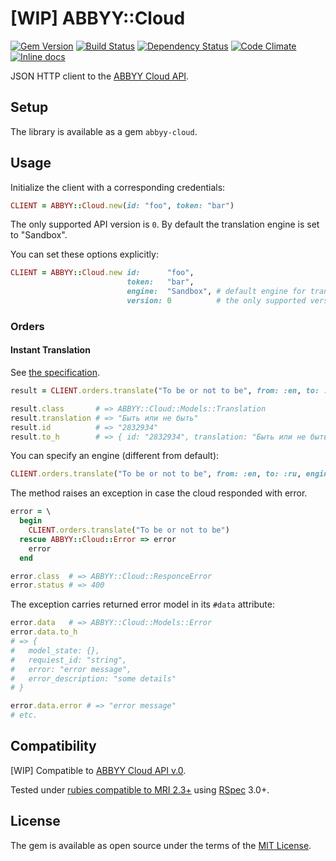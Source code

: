 # [WIP] ABBYY::Cloud

[![Gem Version](https://img.shields.io/gem/v/abbyy-cloud.svg?style=flat)][gem]
[![Build Status](https://img.shields.io/travis/nepalez/abbyy-cloud/master.svg?style=flat)][travis]
[![Dependency Status](https://img.shields.io/gemnasium/nepalez/abbyy-cloud.svg?style=flat)][gemnasium]
[![Code Climate](https://img.shields.io/codeclimate/github/nepalez/abbyy-cloud.svg?style=flat)][codeclimate]
[![Inline docs](http://inch-ci.org/github/nepalez/abbyy-cloud.svg)][inch]

JSON HTTP client to the [ABBYY Cloud API][abbyy-api].

## Setup

The library is available as a gem `abbyy-cloud`.

## Usage

Initialize the client with a corresponding credentials:

```ruby
CLIENT = ABBYY::Cloud.new(id: "foo", token: "bar")
```

The only supported API version is `0`. By default the translation engine is set to "Sandbox".

You can set these options explicitly:

```ruby
CLIENT = ABBYY::Cloud.new id:      "foo",
                          token:   "bar",
                          engine:  "Sandbox", # default engine for translations
                          version: 0          # the only supported version
```

### Orders

#### Instant Translation

See [the specification](https://api.abbyy.cloud/swagger/ui/index#!/Order/Order_Translate).

```ruby
result = CLIENT.orders.translate("To be or not to be", from: :en, to: :ru)

result.class       # => ABBYY::Cloud::Models::Translation
result.translation # => "Быть или не быть"
result.id          # => "2832934"
result.to_h        # => { id: "2832934", translation: "Быть или не быть" }
```

You can specify an engine (different from default):

```ruby
CLIENT.orders.translate("To be or not to be", from: :en, to: :ru, engine: "Bing")
```

The method raises an exception in case the cloud responded with error.

```ruby
error = \
  begin
    CLIENT.orders.translate("To be or not to be")
  rescue ABBYY::Cloud::Error => error
    error
  end

error.class  # => ABBYY::Cloud::ResponceError
error.status # => 400
```

The exception carries returned error model in its `#data` attribute:

```ruby
error.data   # => ABBYY::Cloud::Models::Error
error.data.to_h
# => {
#   model_state: {},
#   requiest_id: "string",
#   error: "error message",
#   error_description: "some details"
# }

error.data.error # => "error message"
# etc.
```

## Compatibility

[WIP] Compatible to [ABBYY Cloud API v.0][abbyy-api].

Tested under [rubies compatible to MRI 2.3+][rubies] using [RSpec][rspec] 3.0+.

## License

The gem is available as open source under the terms of the [MIT License](http://opensource.org/licenses/MIT).

[abbyy-api]: https://api.abbyy.cloud/swagger/ui/index
[codeclimate]: https://codeclimate.com/github/nepalez/abbyy-cloud
[gem]: https://rubygems.org/gems/abbyy-cloud
[gemnasium]: https://gemnasium.com/nepalez/abbyy-cloud
[github]: https://github.com/nepalez/abbyy-cloud
[inch]: https://inch-ci.org/github/nepalez/abbyy-cloud
[rspec]: http://rspec.info/
[rubies]: .travis.yml
[travis]: https://travis-ci.org/nepalez/abbyy-cloud
